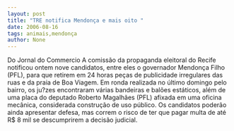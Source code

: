```yaml
---
layout: post
title: "TRE notifica Mendonça e mais oito "
date: 2006-08-16
tags: animais,mendonça
author: None
---
```

Do Jornal do Commercio
A comissão da propaganda eleitoral do Recife notificou ontem nove candidatos, entre eles o governador Mendonça Filho (PFL), para que retirem em 24 horas peças de publicidade irregulares das ruas e da praia de Boa Viagem. 
Em ronda realizada no último domingo pelo bairro, os ju?zes encontraram várias bandeiras e balões estáticos, além de uma placa do deputado Roberto Magalhães (PFL) afixada em uma oficina mecânica, considerada construção de uso público. 
Os candidatos poderão ainda apresentar defesa, mas correm o risco de ter que pagar multa de até R$ 8 mil se descumprirem a decisão judicial.  